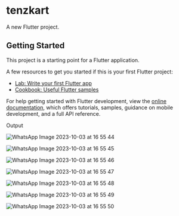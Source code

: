 # tenzkart

A new Flutter project.

## Getting Started

This project is a starting point for a Flutter application.

A few resources to get you started if this is your first Flutter project:

- [Lab: Write your first Flutter app](https://docs.flutter.dev/get-started/codelab)
- [Cookbook: Useful Flutter samples](https://docs.flutter.dev/cookbook)

For help getting started with Flutter development, view the
[online documentation](https://docs.flutter.dev/), which offers tutorials,
samples, guidance on mobile development, and a full API reference.

 
   Output
   

![WhatsApp Image 2023-10-03 at 16 55 44](https://github.com/Riyas1208/TenzKart_online_electronic_store/assets/133746059/b02fb114-ec71-4129-ae0f-c9fa924d07c6)


![WhatsApp Image 2023-10-03 at 16 55 45](https://github.com/Riyas1208/TenzKart_online_electronic_store/assets/133746059/a3c070e0-1a6d-4046-90c4-048eb52e7080)


![WhatsApp Image 2023-10-03 at 16 55 46](https://github.com/Riyas1208/TenzKart_online_electronic_store/assets/133746059/681dcf22-4d23-4357-9371-a54b74723aa3)


![WhatsApp Image 2023-10-03 at 16 55 47](https://github.com/Riyas1208/TenzKart_online_electronic_store/assets/133746059/fb156be7-df32-463e-bd4f-dda2ca6b9dd8)


![WhatsApp Image 2023-10-03 at 16 55 48](https://github.com/Riyas1208/TenzKart_online_electronic_store/assets/133746059/6a46274e-9c55-4717-87e0-88a453b84fb6)


![WhatsApp Image 2023-10-03 at 16 55 49](https://github.com/Riyas1208/TenzKart_online_electronic_store/assets/133746059/a9308407-2fb5-40f3-adea-ce0b65f60d5d)


![WhatsApp Image 2023-10-03 at 16 55 50](https://github.com/Riyas1208/TenzKart_online_electronic_store/assets/133746059/1cd1d5c2-674f-4fc1-bce9-4decdf9552be)
